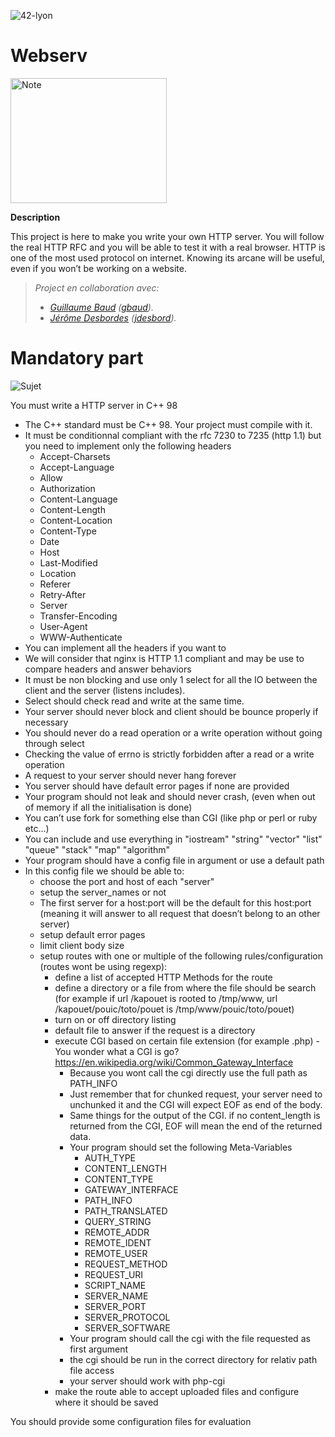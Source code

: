 ![42-lyon](https://user-images.githubusercontent.com/45235527/106354618-6ec65a00-62f3-11eb-8688-ba9e0f4e77de.jpg)

# Webserv

<img alt="Note" src="https://user-images.githubusercontent.com/45235527/96753610-698e7080-13d0-11eb-9461-d3351c9208d7.png" width="250" height="200" />

<strong>Description</strong>

This project is here to make you write your own HTTP server. You will
follow the real HTTP RFC and you will be able to test it with a real browser. HTTP is
one of the most used protocol on internet. Knowing its arcane will be useful, even if you
won’t be working on a website.

> *Project en collaboration avec:<br>*
> -	   *<a href="https://github.com/Kronx12">Guillaume Baud</a> (<a href="https://profile.intra.42.fr/users/gbaud">gbaud</a>).<br>*
> -	   *<a href="https://github.com/JDesbordes">Jérôme Desbordes</a> (<a href="https://profile.intra.42.fr/users/jdesbord">jdesbord</a>).<br>*

# Mandatory part

![Sujet](https://user-images.githubusercontent.com/45235527/107391358-e74dc780-6af8-11eb-8f84-b642d9a2495a.png)

You must write a HTTP server in C++ 98
- The C++ standard must be C++ 98. Your project must compile with it.
- It must be conditionnal compliant with the rfc 7230 to 7235 (http 1.1) but you need to implement only the following headers
    - Accept-Charsets
    - Accept-Language
    - Allow
    - Authorization
    - Content-Language
    - Content-Length
    - Content-Location
    - Content-Type
    - Date
    - Host
    - Last-Modified
    - Location
    - Referer
    - Retry-After
    - Server
    - Transfer-Encoding
    - User-Agent
    - WWW-Authenticate
- You can implement all the headers if you want to
- We will consider that nginx is HTTP 1.1 compliant and may be use to compare headers and answer behaviors
- It must be non blocking and use only 1 select for all the IO between the client and the server (listens includes).
- Select should check read and write at the same time.
- Your server should never block and client should be bounce properly if necessary
- You should never do a read operation or a write operation without going through select
- Checking the value of errno is strictly forbidden after a read or a write operation
- A request to your server should never hang forever
- You server should have default error pages if none are provided
- Your program should not leak and should never crash, (even when out of memory if all the initialisation is done)
- You can’t use fork for something else than CGI (like php or perl or ruby etc...)
- You can include and use everything in "iostream" "string" "vector" "list" "queue" "stack" "map" "algorithm"
- Your program should have a config file in argument or use a default path
- In this config file we should be able to:
    - choose the port and host of each "server"
    - setup the server_names or not
    - The first server for a host:port will be the default for this host:port (meaning it will answer to all request that doesn’t belong to an other server)
    - setup default error pages
    - limit client body size
    - setup routes with one or multiple of the following rules/configuration (routes wont be using regexp):
        - define a list of accepted HTTP Methods for the route
        - define a directory or a file from where the file should be search (for example if url /kapouet is rooted to /tmp/www, url /kapouet/pouic/toto/pouet is /tmp/www/pouic/toto/pouet)
        - turn on or off directory listing
        - default file to answer if the request is a directory
        - execute CGI based on certain file extension (for example .php)
            -You wonder what a CGI is go? https://en.wikipedia.org/wiki/Common_Gateway_Interface
            - Because you wont call the cgi directly use the full path as PATH_INFO
            - Just remember that for chunked request, your server need to unchunked it and the CGI will expect EOF as end of the body.
            - Same things for the output of the CGI. if no content_length is returned from the CGI, EOF will mean the end of the returned data.
            - Your program should set the following Meta-Variables
                - AUTH_TYPE
                - CONTENT_LENGTH
                - CONTENT_TYPE
                - GATEWAY_INTERFACE
                - PATH_INFO
                - PATH_TRANSLATED
                - QUERY_STRING
                - REMOTE_ADDR
                - REMOTE_IDENT
                - REMOTE_USER
                - REQUEST_METHOD
                - REQUEST_URI
                - SCRIPT_NAME
                - SERVER_NAME
                - SERVER_PORT
                - SERVER_PROTOCOL
                - SERVER_SOFTWARE
            - Your program should call the cgi with the file requested as first argument
            - the cgi should be run in the correct directory for relativ path file access
            - your server should work with php-cgi
        - make the route able to accept uploaded files and configure where it should be saved

You should provide some configuration files for evaluation
